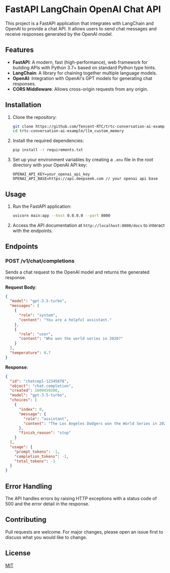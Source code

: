 



# FastAPI LangChain OpenAI Chat API

This project is a FastAPI application that integrates with LangChain and OpenAI to provide a chat API. It allows users to send chat messages and receive responses generated by the OpenAI  model.

## Features

- **FastAPI**: A modern, fast (high-performance), web framework for building APIs with Python 3.7+ based on standard Python type hints.
- **LangChain**: A library for chaining together multiple language models.
- **OpenAI**: Integration with OpenAI's GPT models for generating chat responses.
- **CORS Middleware**: Allows cross-origin requests from any origin.

## Installation

1. Clone the repository:

   ```sh
   git clone https://github.com/Tencent-RTC/trtc-conversation-ai-example
   cd trtc-conversation-ai-example/llm_custom_memory
   ```

2. Install the required dependencies:
   ```sh
   pip install -r requirements.txt
   ```

3. Set up your environment variables by creating a `.env` file in the root directory with your OpenAI API key:
   ```
   OPENAI_API_KEY=your_openai_api_key
   OPENAI_API_BASE=https://api.deepseek.com // your openai api base
   ```

## Usage

1. Run the FastAPI application:
   ```sh
   uvicorn main:app --host 0.0.0.0 --port 8000
   ```

2. Access the API documentation at `http://localhost:8000/docs` to interact with the endpoints.

## Endpoints

### POST /v1/chat/completions

Sends a chat request to the OpenAI model and returns the generated response.

**Request Body**:
```json
{
  "model": "gpt-3.5-turbo",
  "messages": [
    {
      "role": "system",
      "content": "You are a helpful assistant."
    },
    {
      "role": "user",
      "content": "Who won the world series in 2020?"
    }
  ],
  "temperature": 0.7
}
```

**Response**:
```json
{
  "id": "chatcmpl-12345678",
  "object": "chat.completion",
  "created": 1609459200,
  "model": "gpt-3.5-turbo",
  "choices": [
    {
      "index": 0,
      "message": {
        "role": "assistant",
        "content": "The Los Angeles Dodgers won the World Series in 2020."
      },
      "finish_reason": "stop"
    }
  ],
  "usage": {
    "prompt_tokens": -1,
    "completion_tokens": -1,
    "total_tokens": -1
  }
}
```

## Error Handling

The API handles errors by raising HTTP exceptions with a status code of 500 and the error detail in the response.

## Contributing

Pull requests are welcome. For major changes, please open an issue first to discuss what you would like to change.

## License

[MIT](https://choosealicense.com/licenses/mit/)
